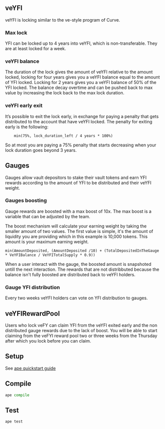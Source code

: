 ## veYFI

veYFI is locking similar to the ve-style program of Curve. 

### Max lock

YFI can be locked up to 4 years into veYFI, which is non-transferable. They are at least locked for a week.

### veYFI balance

The duration of the lock gives the amount of veYFI relative to the amount locked, locking for four years gives you a veYFI balance equal to the amount of YFI locked. Locking for 2 years gives you a veYFI balance of 50% of the YFI locked.
The balance decay overtime and can be pushed back to max value by increasing the lock back to the max lock duration.


### veYFI early exit
It’s possible to exit the lock early, in exchange for paying a penalty that gets distributed to the account that have veYFI locked. The penalty for exiting early is the following: 
```
    min(75%, lock_duration_left / 4 years * 100%)
```
So at most you are paying a 75% penalty that starts decreasing when your lock duration goes beyond 3 years.

## Gauges

Gauges allow vault depositors to stake their vault tokens and earn YFI rewards according to the amount of YFI to be distributed and their veYFI weight.

### Gauges boosting

Gauge rewards are boosted with a max boost of 10x. The max boost is a variable that can be adjusted by the team.

The boost mechanism will calculate your earning weight by taking the smaller amount of two values. The first value is simple, it's the amount of liquidity you are providing which in this example is 10,000 tokens. This amount is your maximum earning weight.

```
min(AmountDeposited, (AmountDeposited /10) + (TotalDepositedInTheGauge * VeYFIBalance / VeYFITotalSupply * 0.9))
```
When a user interact with the gauge, the boosted amount is snapshoted untill the next interaction.
The rewards that are not distribbuted because the balance isn't fully boosted are distributed back to veYFI holders.

### Gauge YFI distribution

Every two weeks veYFI holders can vote on YFI distribution to gauges.


## veYFIRewardPool

Users who lock veFY can claim YFI from the veYFI exited early and the non distributed gauge rewards due to the lack of boost.
You will be able to start claiming from the veFYI reward pool two or three weeks from the Thursday after which you lock before you can claim.

## Setup

See [ape quickstart guide](https://docs.apeworx.io/ape/stable/userguides/quickstart.html)

## Compile

```py
ape compile
```

## Test

```
ape test
```
